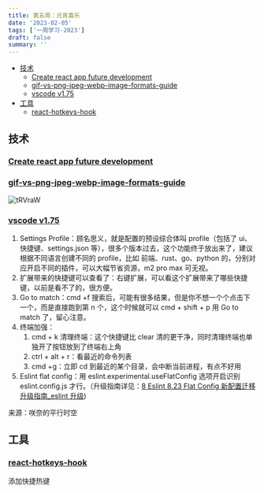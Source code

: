 ```yaml
---
title: 第五周：元宵喜乐
date: '2023-02-05'
tags: ['一周学习-2023']
draft: false
summary: ''
---
```


- [技术](#技术)
  - [Create react app future development](#create-react-app-future-development)
  - [gif-vs-png-jpeg-webp-image-formats-guide](#gif-vs-png-jpeg-webp-image-formats-guide)
  - [vscode v1.75](#vscode-v175)
- [工具](#工具)
  - [react-hotkeys-hook](#react-hotkeys-hook)

## 技术

### [Create react app future development](https://github.com/reactjs/reactjs.org/pull/5487#issuecomment-1409720741)

### [gif-vs-png-jpeg-webp-image-formats-guide](https://www.svgator.com/blog/gif-vs-png-jpeg-webp-image-formats-guide/)

![tRVraW](https://cdn.jsdelivr.net/gh/klaaay/pbed@main/uPic/tRVraW.jpg)

### [vscode v1.75](https://code.visualstudio.com/updates/v1_75)

1. Settings Profile：顾名思义，就是配置的预设综合体叫 profile（包括了 ui、快捷键、settings.json 等），很多个版本过去，这个功能终于放出来了，建议根据不同语言创建不同的 profile，比如 前端、rust、go、python 的，分别对应开启不同的插件，可以大幅节省资源，m2 pro max 可无视。
2. 扩展带来的快捷键可以查看了：右键扩展，可以看这个扩展带来了哪些快捷键，以前是看不了的，很方便。
3. Go to match：cmd +f 搜索后，可能有很多结果，但是你不想一个个点击下一个，而是直接跑到第 n 个，这个时候就可以 cmd + shift + p 用 Go to match 了，留心注意。
4. 终端加强：
   1. cmd + k 清理终端：这个快捷键比 clear 清的更干净，同时清理终端也单独开了按钮放到了终端右上角
   2. ctrl + alt + r：看最近的命令列表
   3. cmd +g：立即 cd 到最近的某个目录，会中断当前进程，有点不好用
5. Eslint flat config：用 eslint.experimental.useFlatConfig 选项开启识别 eslint.config.js 才行。（升级指南详见：[8 Eslint 8.23 Flat Config 新配置迁移升级指南\_eslint 升级](https://sakina.blog.csdn.net/article/details/128359323))

来源：咲奈的平行时空

## 工具

### [react-hotkeys-hook](https://github.com/JohannesKlauss/react-hotkeys-hook)

添加快捷热键
